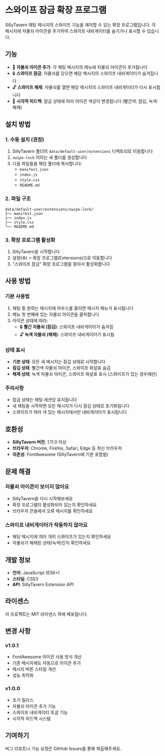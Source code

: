 # 스와이프 잠금 확장 프로그램

SillyTavern 채팅 메시지의 스와이프 기능을 제어할 수 있는 확장 프로그램입니다. 각 메시지에 자물쇠 아이콘을 추가하여 스와이프 내비게이터를 숨기거나 표시할 수 있습니다.

## 기능

- 📌 **자물쇠 아이콘 추가**: 각 채팅 메시지의 메뉴에 자물쇠 아이콘이 추가됩니다
- 🔒 **스와이프 잠금**: 자물쇠를 닫으면 해당 메시지의 스와이프 내비게이터가 숨겨집니다
- 🔓 **스와이프 해제**: 자물쇠를 열면 해당 메시지의 스와이프 내비게이터가 다시 표시됩니다
- 🎨 **시각적 피드백**: 잠금 상태에 따라 아이콘 색상이 변경됩니다 (빨간색: 잠김, 녹색: 해제)

## 설치 방법

### 1. 수동 설치 (권장)

1. SillyTavern 폴더의 `data/default-user/extensions` 디렉토리로 이동합니다
2. `swipe-lock` 이라는 새 폴더를 생성합니다
3. 다음 파일들을 해당 폴더에 복사합니다:
   - `manifest.json`
   - `index.js`
   - `style.css`
   - `README.md`

### 2. 파일 구조

```
data/default-user/extensions/swipe-lock/
├── manifest.json
├── index.js
├── style.css
└── README.md
```

### 3. 확장 프로그램 활성화

1. SillyTavern을 시작합니다
2. 설정(⚙️) > 확장 프로그램(Extensions)으로 이동합니다
3. "스와이프 잠금" 확장 프로그램을 찾아서 활성화합니다

## 사용 방법

### 기본 사용법

1. 채팅 중 원하는 메시지에 마우스를 올리면 메시지 메뉴가 표시됩니다
2. 메뉴 첫 번째에 있는 자물쇠 아이콘을 클릭합니다
3. 아이콘 상태에 따라:
   - 🔒 **빨간 자물쇠 (잠김)**: 스와이프 내비게이터가 숨겨짐
   - 🔓 **녹색 자물쇠 (해제)**: 스와이프 내비게이터가 표시됨

### 상태 표시

- **기본 상태**: 모든 새 메시지는 잠김 상태로 시작합니다
- **잠김 상태**: 빨간색 자물쇠 아이콘, 스와이프 화살표 숨김
- **해제 상태**: 녹색 자물쇠 아이콘, 스와이프 화살표 표시 (스와이프가 있는 경우에만)

### 주의사항

- 잠금 상태는 채팅 세션당 유지됩니다
- 새 채팅을 시작하면 모든 메시지가 다시 잠김 상태로 초기화됩니다
- 스와이프가 여러 개 있는 메시지에서만 내비게이터가 표시됩니다

## 호환성

- **SillyTavern 버전**: 1.11.0 이상
- **브라우저**: Chrome, Firefox, Safari, Edge 등 최신 브라우저
- **의존성**: FontAwesome (SillyTavern에 기본 포함됨)

## 문제 해결

### 자물쇠 아이콘이 보이지 않아요
- SillyTavern을 다시 시작해보세요
- 확장 프로그램이 활성화되어 있는지 확인하세요
- 브라우저 콘솔에서 오류 메시지를 확인하세요

### 스와이프 내비게이터가 작동하지 않아요
- 해당 메시지에 여러 개의 스와이프가 있는지 확인하세요
- 자물쇠가 해제된 상태(녹색)인지 확인하세요

## 개발 정보

- **언어**: JavaScript (ES6+)
- **스타일**: CSS3
- **API**: SillyTavern Extension API

## 라이센스

이 프로젝트는 MIT 라이센스 하에 배포됩니다.

## 변경 사항

### v1.0.1
- FontAwesome 아이콘 사용 방식 개선
- 기존 메시지에도 자동으로 아이콘 추가
- 메시지 버튼 스타일 개선
- 성능 최적화

### v1.0.0
- 초기 릴리스
- 자물쇠 아이콘 추가 기능
- 스와이프 내비게이터 토글 기능
- 시각적 피드백 시스템

## 기여하기

버그 리포트나 기능 요청은 GitHub Issues를 통해 제출해주세요. 